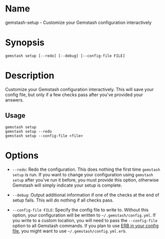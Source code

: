 <!--Automatically generated by Pandoc -->

# Name

gemstash-setup - Customize your Gemstash configuration interactively

# Synopsis

`gemstash setup [--redo] [--debug] [--config-file FILE]`

# Description

Customize your Gemstash configuration interactively. This will save your
config file, but only if a few checks pass after you’ve provided your
answers.

## Usage

    gemstash setup
    gemstash setup --redo
    gemstash setup --config-file <file>

# Options

  - `--redo`: Redo the configuration. This does nothing the first time
    `gemstash setup` is run. If you want to change your configuration
    using `gemstash setup` after you’ve run it before, you must provide
    this option, otherwise Gemstash will simply indicate your setup is
    complete.

  - `--debug`: Output additional information if one of the checks at the
    end of setup fails. This will do nothing if all checks pass.

  - `--config-file FILE`: Specify the config file to write to. Without
    this option, your configuration will be written to
    `~/.gemstash/config.yml`. If you write to a custom location, you
    will need to pass the `--config-file` option to all Gemstash
    commands. If you plan to use [ERB in your config
    file](gemstash-customize.7.md#erb-parsed-config), you might want to
    use `~/.gemstash/config.yml.erb`.
